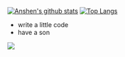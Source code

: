 [![Anshen's github stats](https://github-readme-stats.vercel.app/api?username=Ansen&show_icons=true&hide_border=true)](https://www.lshell.com)
[![Top Langs](https://github-readme-stats.vercel.app/api/top-langs/?username=Ansen&layout=compact)](https://www.lshell.com)


- write a little code
- have a son


<a title="Hits" target="_blank" href="https://github.com/Ansen/"><img src="https://hits.b3log.org/Ansen/hits.svg"></a>
